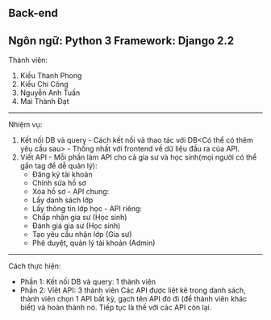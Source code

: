 Back-end
-----------------------------------------------------------------------
Ngôn ngữ: Python 3
Framework: Django 2.2
-----------------------------------------------------------------------
Thành viên:
  1. Kiều Thanh Phong
  2. Kiều Chí Công
  3. Nguyễn Anh Tuấn
  4. Mai Thành Đạt
-----------------------------------------------------------------------
Nhiệm vụ:
  1. Kết nối DB và query 
    - Cách kết nối và thao tác với DB<Có thể có thêm yêu cầu sau>
    - Thống nhất với frontend về dữ liệu đầu ra của API.
  2. Viết API
    - Mỗi phần làm API cho cả gia sư và học sinh(mọi người có thể gắn tag để dễ quản lý):
      + Đăng ký tài khoản
      + Chỉnh sửa hồ sơ
      + Xóa hồ sơ
    - API chung:
      + Lấy danh sách lớp
      + Lấy thông tin lớp học
    - API riêng:
      + Chấp nhận gia sư (Học sinh)
      + Đánh giá gia sư (Học sinh)
      + Tạo yêu cầu nhận lớp (Gia sư)
      + Phê duyệt, quản lý  tài khoản (Admin)
-----------------------------------------------------------------------
Cách thực hiện:
   - Phần 1: Kết nối DB và query: 1 thành viên
   - Phần 2: Viêt API: 3 thành viên
      Các API được liệt kê trong danh sách, thành viên chọn 1 API bất kỳ, gạch tên API đó đi (để thành viên khác biết) và hoàn thành nó. Tiếp tục là thế với các API còn lại.




